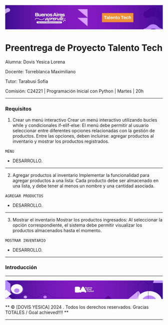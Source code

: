 <div aling="center">
    <img src="/img/Banner.jpg">
</div>

# Preentrega de Proyecto Talento Tech


Alumna: Dovis Yesica Lorena

Docente: Torreblanca Maximiliano

Tutor: Tarabusi Sofia

Comisión: C24221 | Programación Inicial con Python | Martes | 20h

___

### Requisitos 

1. Crear un menú interactivo
Crear un menú interactivo utilizando bucles while y condicionales if-elif-else: 
El menú debe permitir al usuario seleccionar entre diferentes opciones relacionadas con la gestión de productos. 
Entre las opciones, deben incluirse: agregar productos al inventario y mostrar los productos registrados.

`MENU`  
+ DESARROLLO.

___


2. Agregar productos al inventario
Implementar la funcionalidad para agregar productos a una lista: 
Cada producto debe ser almacenado en una lista, y debe tener al menos un nombre y una cantidad asociada.

`AGREGAR PRODUCTOS`  
+ DESARROLLO.

___



3. Mostrar el inventario
Mostrar los productos ingresados: 
Al seleccionar la opción correspondiente, el sistema debe permitir visualizar los productos almacenados hasta el momento.

`MOSTRAR INVENTARIO`  
+ DESARROLLO.

___

### Introducción



___

<div aling="center">
    <img src="/img/bannerdown.jpg">
</div>

**    ©     [DOVIS YESICA]   2024  . Todos los derechos reservados.   Gracias TOTALES / Goal achieved!!!!   **


___
